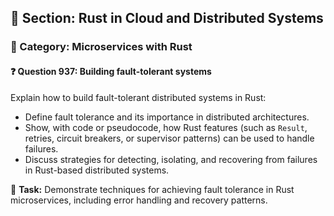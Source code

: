 ## 📘 Section: Rust in Cloud and Distributed Systems
### 🔹 Category: Microservices with Rust
#### ❓ Question 937: Building fault-tolerant systems

Explain how to build fault-tolerant distributed systems in Rust:

- Define fault tolerance and its importance in distributed architectures.
- Show, with code or pseudocode, how Rust features (such as `Result`, retries, circuit breakers, or supervisor patterns) can be used to handle failures.
- Discuss strategies for detecting, isolating, and recovering from failures in Rust-based distributed systems.

🔧 **Task:** Demonstrate techniques for achieving fault tolerance in Rust microservices, including error handling and recovery patterns.
